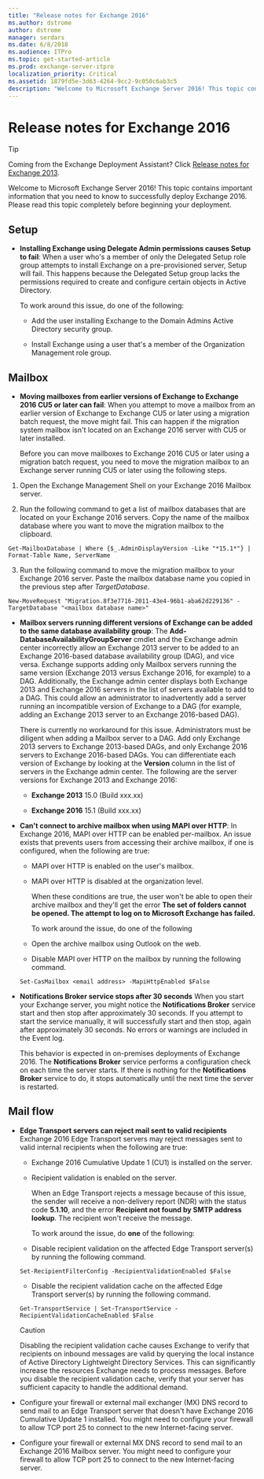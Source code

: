```yaml
---
title: "Release notes for Exchange 2016"
ms.author: dstrome
author: dstrome
manager: serdars
ms.date: 6/8/2018
ms.audience: ITPro
ms.topic: get-started-article
ms.prod: exchange-server-itpro
localization_priority: Critical
ms.assetid: 1879fd5e-3d63-4264-9cc2-9c050c6ab3c5
description: "Welcome to Microsoft Exchange Server 2016! This topic contains important information that you need to know to successfully deploy Exchange 2016. Please read this topic completely before beginning your deployment."
---
```


# Release notes for Exchange 2016

> [!TIP]
> Coming from the Exchange Deployment Assistant? Click [Release notes for Exchange 2013](https://technet.microsoft.com/library/jj150489%28v=exchg.150%29.aspx). 

Welcome to Microsoft Exchange Server 2016! This topic contains important information that you need to know to successfully deploy Exchange 2016. Please read this topic completely before beginning your deployment.

## Setup
<a name="Setup"> </a>

- **Installing Exchange using Delegate Admin permissions causes Setup to fail**: When a user who's a member of only the Delegated Setup role group attempts to install Exchange on a pre-provisioned server, Setup will fail. This happens because the Delegated Setup group lacks the permissions required to create and configure certain objects in Active Directory.

    To work around this issue, do one of the following:

  - Add the user installing Exchange to the Domain Admins Active Directory security group.

  - Install Exchange using a user that's a member of the Organization Management role group.

## Mailbox
<a name="Mailbox"> </a>

- **Moving mailboxes from earlier versions of Exchange to Exchange 2016 CU5 or later can fail**: When you attempt to move a mailbox from an earlier version of Exchange to Exchange CU5 or later using a migration batch request, the move might fail. This can happen if the migration system mailbox isn't located on an Exchange 2016 server with CU5 or later installed.

    Before you can move mailboxes to Exchange 2016 CU5 or later using a migration batch request, you need to move the migration mailbox to an Exchange server running CU5 or later using the following steps.

1. Open the Exchange Management Shell on your Exchange 2016 Mailbox server.

2. Run the following command to get a list of mailbox databases that are located on your Exchange 2016 servers. Copy the name of the mailbox database where you want to move the migration mailbox to the clipboard.

  ```
  Get-MailboxDatabase | Where {$_.AdminDisplayVersion -Like "*15.1*"} | Format-Table Name, ServerName
  ```

3. Run the following command to move the migration mailbox to your Exchange 2016 server. Paste the mailbox database name you copied in the previous step after _TargetDatabase_.

  ```
  New-MoveRequest "Migration.8f3e7716-2011-43e4-96b1-aba62d229136" -TargetDatabase "<mailbox database name>"
  ```

- **Mailbox servers running different versions of Exchange can be added to the same database availability group**: The **Add-DatabaseAvailabilityGroupServer** cmdlet and the Exchange admin center incorrectly allow an Exchange 2013 server to be added to an Exchange 2016-based database availability group (DAG), and vice versa. Exchange supports adding only Mailbox servers running the same version (Exchange 2013 versus Exchange 2016, for example) to a DAG. Additionally, the Exchange admin center displays both Exchange 2013 and Exchange 2016 servers in the list of servers available to add to a DAG. This could allow an administrator to inadvertently add a server running an incompatible version of Exchange to a DAG (for example, adding an Exchange 2013 server to an Exchange 2016-based DAG). 

    There is currently no workaround for this issue. Administrators must be diligent when adding a Mailbox server to a DAG. Add only Exchange 2013 servers to Exchange 2013-based DAGs, and only Exchange 2016 servers to Exchange 2016-based DAGs. You can differentiate each version of Exchange by looking at the **Version** column in the list of servers in the Exchange admin center. The following are the server versions for Exchange 2013 and Exchange 2016: 

  - **Exchange 2013** 15.0 (Build xxx.xx) 

  - **Exchange 2016** 15.1 (Build xxx.xx) 

- **Can't connect to archive mailbox when using MAPI over HTTP**: In Exchange 2016, MAPI over HTTP can be enabled per-mailbox. An issue exists that prevents users from accessing their archive mailbox, if one is configured, when the following are true:

  - MAPI over HTTP is enabled on the user's mailbox.

  - MAPI over HTTP is disabled at the organization level.

    When these conditions are true, the user won't be able to open their archive mailbox and they'll get the error **The set of folders cannot be opened. The attempt to log on to Microsoft Exchange has failed.**

    To work around the issue, do one of the following

  - Open the archive mailbox using Outlook on the web.

  - Disable MAPI over HTTP on the mailbox by running the following command.

  ```
  Set-CasMailbox <email address> -MapiHttpEnabled $False
  ```

- **Notifications Broker service stops after 30 seconds** When you start your Exchange server, you might notice the **Notifications Broker** service start and then stop after approximately 30 seconds. If you attempt to start the service manually, it will successfully start and then stop, again after approximately 30 seconds. No errors or warnings are included in the Event log. 

    This behavior is expected in on-premises deployments of Exchange 2016. The **Notifications Broker** service performs a configuration check on each time the server starts. If there is nothing for the **Notifications Broker** service to do, it stops automatically until the next time the server is restarted. 

## Mail flow
<a name="MailFlow"> </a>

- **Edge Transport servers can reject mail sent to valid recipients** Exchange 2016 Edge Transport servers may reject messages sent to valid internal recipients when the following are true: 

  - Exchange 2016 Cumulative Update 1 (CU1) is installed on the server.

  - Recipient validation is enabled on the server.

    When an Edge Transport rejects a message because of this issue, the sender will receive a non-delivery report (NDR) with the status code **5.1.10**, and the error **Recipient not found by SMTP address lookup**. The recipient won't receive the message.

    To work around the issue, do **one** of the following: 

  - Disable recipient validation on the affected Edge Transport server(s) by running the following command.

  ```
  Set-RecipientFilterConfig -RecipientValidationEnabled $False
  ```

  - Disable the recipient validation cache on the affected Edge Transport server(s) by running the following command.

  ```
  Get-TransportService | Set-TransportService -RecipientValidationCacheEnabled $False
  ```

    > [!CAUTION]
    > Disabling the recipient validation cache causes Exchange to verify that recipients on inbound messages are valid by querying the local instance of Active Directory Lightweight Directory Services. This can significantly increase the resources Exchange needs to process messages. Before you disable the recipient validation cache, verify that your server has sufficient capacity to handle the additional demand. 

- Configure your firewall or external mail exchanger (MX) DNS record to send mail to an Edge Transport server that doesn't have Exchange 2016 Cumulative Update 1 installed. You might need to configure your firewall to allow TCP port 25 to connect to the new Internet-facing server.

- Configure your firewall or external MX DNS record to send mail to an Exchange 2016 Mailbox server. You might need to configure your firewall to allow TCP port 25 to connect to the new Internet-facing server.
  

